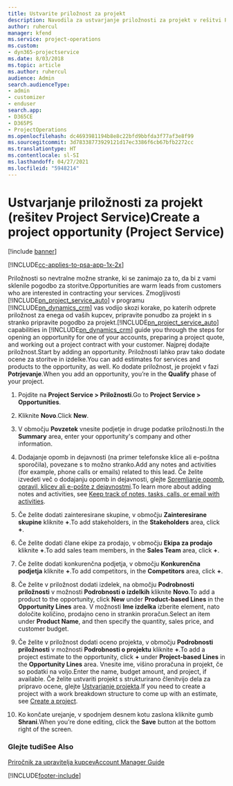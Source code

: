 ```yaml
---
title: Ustvarite priložnost za projekt
description: Navodila za ustvarjanje priložnosti za projekt v rešitvi Project Service
author: ruhercul
manager: kfend
ms.service: project-operations
ms.custom:
- dyn365-projectservice
ms.date: 8/03/2018
ms.topic: article
ms.author: ruhercul
audience: Admin
search.audienceType:
- admin
- customizer
- enduser
search.app:
- D365CE
- D365PS
- ProjectOperations
ms.openlocfilehash: dc4693981194b8e8c22bfd9bbfda3f77af3e8f99
ms.sourcegitcommit: 3d78338773929121d17ec3386f6cb67bfb2272cc
ms.translationtype: HT
ms.contentlocale: sl-SI
ms.lasthandoff: 04/27/2021
ms.locfileid: "5948214"
---
```

# <a name="create-a-project-opportunity-project-service"></a><span data-ttu-id="d9768-103">Ustvarjanje priložnosti za projekt (rešitev Project Service)</span><span class="sxs-lookup"><span data-stu-id="d9768-103">Create a project opportunity (Project Service)</span></span>

[!include [banner](../includes/psa-now-project-operations.md)]

[!INCLUDE[cc-applies-to-psa-app-1x-2x](../includes/cc-applies-to-psa-app-1x-2x.md)]

<span data-ttu-id="d9768-104">Priložnosti so nevtralne možne stranke, ki se zanimajo za to, da bi z vami sklenile pogodbo za storitve.</span><span class="sxs-lookup"><span data-stu-id="d9768-104">Opportunities are warm leads from customers who are interested in contracting your services.</span></span> <span data-ttu-id="d9768-105">Zmogljivosti [!INCLUDE[pn_project_service_auto](../includes/pn-project-service-auto.md)] v programu [!INCLUDE[pn_dynamics_crm](../includes/pn-dynamics-crm.md)] vas vodijo skozi korake, po katerih odprete priložnost za enega od vaših kupcev, pripravite ponudbo za projekt in s stranko pripravite pogodbo za projekt.</span><span class="sxs-lookup"><span data-stu-id="d9768-105">[!INCLUDE[pn_project_service_auto](../includes/pn-project-service-auto.md)] capabilities in [!INCLUDE[pn_dynamics_crm](../includes/pn-dynamics-crm.md)] guide you through the steps for opening an opportunity for one of your accounts, preparing a project quote, and working out a project contract with your customer.</span></span> <span data-ttu-id="d9768-106">Najprej dodajte priložnost.</span><span class="sxs-lookup"><span data-stu-id="d9768-106">Start by adding an opportunity.</span></span> <span data-ttu-id="d9768-107">Priložnosti lahko prav tako dodate ocene za storitve in izdelke.</span><span class="sxs-lookup"><span data-stu-id="d9768-107">You can add estimates for services and products to the opportunity, as well.</span></span> <span data-ttu-id="d9768-108">Ko dodate priložnost, je projekt v fazi **Potrjevanje**.</span><span class="sxs-lookup"><span data-stu-id="d9768-108">When you add an opportunity, you’re in the **Qualify** phase of your project.</span></span>  
  
1.  <span data-ttu-id="d9768-109">Pojdite na **Project Service > Priložnosti**.</span><span class="sxs-lookup"><span data-stu-id="d9768-109">Go to **Project Service > Opportunities**.</span></span>  
  
2.  <span data-ttu-id="d9768-110">Kliknite **Novo**.</span><span class="sxs-lookup"><span data-stu-id="d9768-110">Click **New**.</span></span>  
  
3.  <span data-ttu-id="d9768-111">V območju **Povzetek** vnesite podjetje in druge podatke priložnosti.</span><span class="sxs-lookup"><span data-stu-id="d9768-111">In the **Summary** area, enter your opportunity's company and other information.</span></span>  
  
4.  <span data-ttu-id="d9768-112">Dodajanje opomb in dejavnosti (na primer telefonske klice ali e-poštna sporočila), povezane s to možno stranko.</span><span class="sxs-lookup"><span data-stu-id="d9768-112">Add any notes and activities (for example, phone calls or emails) related to this lead.</span></span> <span data-ttu-id="d9768-113">Če želite izvedeti več o dodajanju opomb in dejavnosti, glejte [Spremljanje opomb, opravil, klicev ali e-pošte z dejavnostmi](/dynamics365/customerengagement/on-premises/basics/work-with-activities).</span><span class="sxs-lookup"><span data-stu-id="d9768-113">To learn more about adding notes and activities, see [Keep track of notes, tasks, calls, or email with activities](/dynamics365/customerengagement/on-premises/basics/work-with-activities).</span></span>  
  
5.  <span data-ttu-id="d9768-114">Če želite dodati zainteresirane skupine, v območju **Zainteresirane skupine** kliknite **+**.</span><span class="sxs-lookup"><span data-stu-id="d9768-114">To add stakeholders, in the **Stakeholders** area, click **+**.</span></span>  
  
6.  <span data-ttu-id="d9768-115">Če želite dodati člane ekipe za prodajo, v območju **Ekipa za prodajo** kliknite **+**.</span><span class="sxs-lookup"><span data-stu-id="d9768-115">To add sales team members, in the **Sales Team** area, click **+**.</span></span>  
  
7.  <span data-ttu-id="d9768-116">Če želite dodati konkurenčna podjetja, v območju **Konkurenčna podjetja** kliknite **+**.</span><span class="sxs-lookup"><span data-stu-id="d9768-116">To add competitors, in the **Competitors** area, click **+**.</span></span>  
  
8.  <span data-ttu-id="d9768-117">Če želite v priložnost dodati izdelek, na območju **Podrobnosti priložnosti** v možnosti **Podrobnosti o izdelkih** kliknite **Novo**.</span><span class="sxs-lookup"><span data-stu-id="d9768-117">To add a product to the opportunity, click **New** under **Product-based Lines** in the **Opportunity Lines** area.</span></span> <span data-ttu-id="d9768-118">V možnosti **Ime izdelka** izberite element, nato določite količino, prodajno ceno in strankin proračun.</span><span class="sxs-lookup"><span data-stu-id="d9768-118">Select an item under **Product Name**, and then specify the quantity, sales price, and customer budget.</span></span>  
  
9. <span data-ttu-id="d9768-119">Če želite v priložnost dodati oceno projekta, v območju **Podrobnosti priložnosti** v možnosti **Podrobnosti o projektu** kliknite **+**.</span><span class="sxs-lookup"><span data-stu-id="d9768-119">To add a project estimate to the opportunity, click **+** under **Project-based Lines** in the **Opportunity Lines** area.</span></span> <span data-ttu-id="d9768-120">Vnesite ime, višino proračuna in projekt, če so podatki na voljo.</span><span class="sxs-lookup"><span data-stu-id="d9768-120">Enter the name, budget amount, and project, if available.</span></span> <span data-ttu-id="d9768-121">Če želite ustvariti projekt s strukturirano členitvijo dela za pripravo ocene, glejte [Ustvarjanje projekta](../psa/create-project.md).</span><span class="sxs-lookup"><span data-stu-id="d9768-121">If you need to create a project with a work breakdown structure to come up with an estimate, see [Create a project](../psa/create-project.md).</span></span>  
  
10. <span data-ttu-id="d9768-122">Ko končate urejanje, v spodnjem desnem kotu zaslona kliknite gumb **Shrani**.</span><span class="sxs-lookup"><span data-stu-id="d9768-122">When you’re done editing, click the **Save** button at the bottom right of the screen.</span></span>  
  
### <a name="see-also"></a><span data-ttu-id="d9768-123">Glejte tudi</span><span class="sxs-lookup"><span data-stu-id="d9768-123">See Also</span></span>  
 [<span data-ttu-id="d9768-124">Priročnik za upravitelja kupcev</span><span class="sxs-lookup"><span data-stu-id="d9768-124">Account Manager Guide</span></span>](../psa/account-manager-guide.md)


[!INCLUDE[footer-include](../includes/footer-banner.md)]